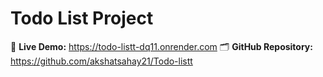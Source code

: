 # Todo List Project

🔗 **Live Demo:** https://todo-listt-dq11.onrender.com
🗂 **GitHub Repository:** https://github.com/akshatsahay21/Todo-listt
